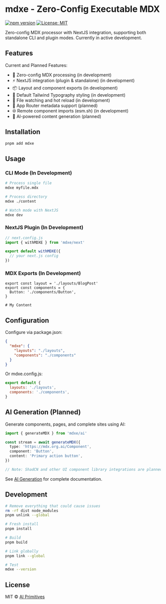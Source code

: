 # mdxe - Zero-Config Executable MDX

[![npm version](https://badge.fury.io/js/mdxe.svg)](https://www.npmjs.com/package/mdxe)
[![License: MIT](https://img.shields.io/badge/License-MIT-yellow.svg)](https://opensource.org/licenses/MIT)

Zero-config MDX processor with NextJS integration, supporting both standalone CLI and plugin modes. Currently in active development.

## Features

Current and Planned Features:

- 🚀 Zero-config MDX processing (in development)
- ⚡️ NextJS integration (plugin & standalone) (in development)
- 📦 Layout and component exports (in development)
- 🎨 Default Tailwind Typography styling (in development)
- 🔄 File watching and hot reload (in development)
- 📝 App Router metadata support (planned)
- 🌐 Remote component imports (esm.sh) (in development)
- 🤖 AI-powered content generation (planned)

## Installation

```bash
pnpm add mdxe
```

## Usage

### CLI Mode (In Development)

```bash
# Process single file
mdxe myfile.mdx

# Process directory
mdxe ./content

# Watch mode with NextJS
mdxe dev
```

### NextJS Plugin (In Development)

```javascript
// next.config.js
import { withMDXE } from 'mdxe/next'

export default withMDXE({
  // your next.js config
})
```

### MDX Exports (In Development)

```mdx
export const layout = './layouts/BlogPost'
export const components = {
  Button: './components/Button',
}

# My Content
```

## Configuration

Configure via package.json:

```json
{
  "mdxe": {
    "layouts": "./layouts",
    "components": "./components"
  }
}
```

Or mdxe.config.js:

```javascript
export default {
  layouts: './layouts',
  components: './components',
}
```

## AI Generation (Planned)

Generate components, pages, and complete sites using AI:

```typescript
import { generateMDX } from 'mdxe/ai'

const stream = await generateMDX({
  type: 'https://mdx.org.ai/Component',
  component: 'Button',
  content: 'Primary action button',
})

// Note: ShadCN and other UI component library integrations are planned for future releases.
```

See [AI Generation](./docs/ai-generation.md) for complete documentation.

## Development

```bash
# Remove everything that could cause issues
rm -rf dist node_modules
pnpm unlink --global

# Fresh install
pnpm install

# Build
pnpm build

# Link globally
pnpm link --global

# Test
mdxe --version
```

## License

MIT © [AI Primitives](https://mdx.org.ai)
